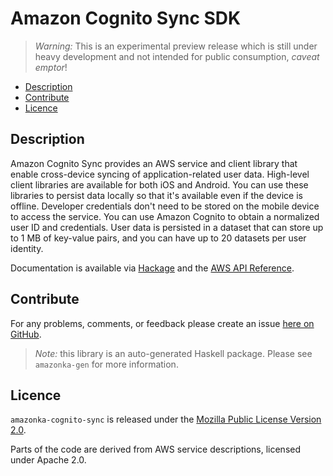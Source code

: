 # Amazon Cognito Sync SDK

> _Warning:_ This is an experimental preview release which is still under heavy development and not intended for public consumption, _caveat emptor_!

* [Description](#description)
* [Contribute](#contribute)
* [Licence](#licence)

## Description

Amazon Cognito Sync provides an AWS service and client library that enable
cross-device syncing of application-related user data. High-level client
libraries are available for both iOS and Android. You can use these libraries
to persist data locally so that it's available even if the device is offline.
Developer credentials don't need to be stored on the mobile device to access
the service. You can use Amazon Cognito to obtain a normalized user ID and
credentials. User data is persisted in a dataset that can store up to 1 MB of
key-value pairs, and you can have up to 20 datasets per user identity.

Documentation is available via [Hackage](http://hackage.haskell.org/package/amazonka-cognito-sync)
and the [AWS API Reference](http://docs.aws.amazon.com/cognitosync/latest/APIReference/Welcome.html).


## Contribute

For any problems, comments, or feedback please create an issue [here on GitHub](https://github.com/brendanhay/amazonka/issues).

> _Note:_ this library is an auto-generated Haskell package. Please see `amazonka-gen` for more information.


## Licence

`amazonka-cognito-sync` is released under the [Mozilla Public License Version 2.0](http://www.mozilla.org/MPL/).

Parts of the code are derived from AWS service descriptions, licensed under Apache 2.0.
